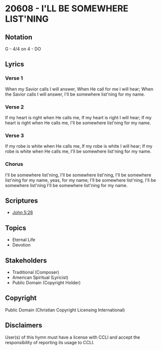 # 20608 - I'LL BE SOMEWHERE LIST'NING

## Notation

G - 4/4 on 4 - DO

## Lyrics

### Verse 1

When my Savior calls I will answer, When He call for me I will hear; When the Savior calls I will answer, I'll be somewhere list'ning for my name.

### Verse 2

If my heart is right when He calls me, If my heart is right I will hear; If my heart is right when He calls me, I'll be somewhere list'ning for my name.

### Verse 3

If my robe is white when He calls me, If my robe is white I will hear; If my robe is white when He calls me, I'll be somewhere list'ning for my name.

### Chorus

I'll be somewhere list'ning, I'll be somewhere list'ning, I'll be somewhere list'ning for my name, yeas, for my name; I'll be somewhere list'ning, I'll be somewhere list'ning I'll be somewhere list'ning for my name.


## Scriptures

- [John 5:28](https://www.biblegateway.com/passage/?search=John%205%3A28)

## Topics

- Eternal Life
- Devotion

## Stakeholders

- Traditional (Composer)
- American Spiritual (Lyricist)
- Public Domain (Copyright Holder)

## Copyright

Public Domain
(Christian Copyright Licensing International)

## Disclaimers

User(s) of this hymn must have a license with CCLI and accept the responsibility of reporting its usage to CCLI.

